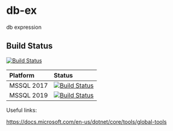 # db-ex
db expression

## Build Status

[![Build Status](https://dev.azure.com/hattricklabs/DbEx/_apis/build/status/HatTrickLabs.db-ex?branchName=release%2F1.0)](https://dev.azure.com/hattricklabs/DbEx/_build/latest?definitionId=2&branchName=release%2F1.0)

| Platform            		| Status 					|
| :---            			| :---    					|
|	MSSQL 2017				|	[![Build Status](https://dev.azure.com/hattricklabs/DbEx/_apis/build/status/HatTrickLabs.db-ex?branchName=release%2F1.0&stageName=Test%20MSSQL%20Platforms&jobName=MSSQL%202017)](https://dev.azure.com/hattricklabs/DbEx/_build/latest?definitionId=2&branchName=release%2F1.0)	|
|	MSSQL 2019				|	[![Build Status](https://dev.azure.com/hattricklabs/DbEx/_apis/build/status/HatTrickLabs.db-ex?branchName=release%2F1.0&stageName=Test%20MSSQL%20Platforms&jobName=MSSQL%202019)](https://dev.azure.com/hattricklabs/DbEx/_build/latest?definitionId=2&branchName=release%2F1.0)	|




Useful links:

https://docs.microsoft.com/en-us/dotnet/core/tools/global-tools
